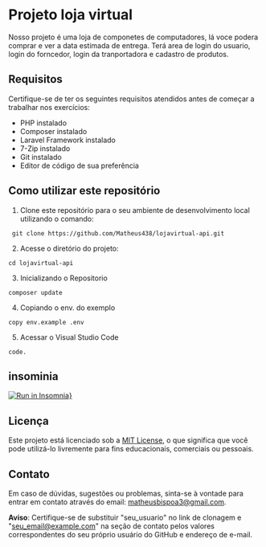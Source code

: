 # Projeto loja virtual

Nosso projeto é uma loja de componetes de computadores, lá voce podera comprar e ver a data estimada de entrega. Terá area de login do usuario, login do forncedor, login da tranportadora e cadastro de produtos.

## Requisitos

Certifique-se de ter os seguintes requisitos atendidos antes de começar a trabalhar nos exercícios:

- PHP instalado
- Composer instalado
- Laravel Framework instalado
- 7-Zip instalado
- Git instalado
- Editor de código de sua preferência

## Como utilizar este repositório

1. Clone este repositório para o seu ambiente de desenvolvimento local utilizando o comando:
```
 git clone https://github.com/Matheus438/lojavirtual-api.git
```
2. Acesse o diretório do projeto:
```
cd lojavirtual-api
```
3. Inicializando o Repositorio 
```
composer update
```
4. Copiando o env. do exemplo
```
copy env.example .env
```
5. Acessar o Visual Studio Code
```
code.
```
## insominia
[![Run in Insomnia}](https://insomnia.rest/images/run.svg)](https://insomnia.rest/run/?label=Lojavirtual&uri=https%3A%2F%2Fraw.githubusercontent.com%2FMatheus438%2Flojavirtual-api%2Fmain%2FInsomnia.json%3Ftoken%3DGHSAT0AAAAAACGBYCNWQ6MUM2BYYKUEH2DIZGSEW6A)
## Licença

Este projeto está licenciado sob a [MIT License](LICENSE), o que significa que você pode utilizá-lo livremente para fins educacionais, comerciais ou pessoais.

## Contato

Em caso de dúvidas, sugestões ou problemas, sinta-se à vontade para entrar em contato através do email: matheusbispoa3@gmail.com.

**Aviso**: Certifique-se de substituir "seu_usuario" no link de clonagem e "seu_email@example.com" na seção de contato pelos valores correspondentes do seu próprio usuário do GitHub e endereço de e-mail.


